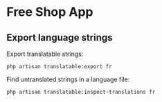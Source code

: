 # Free Shop App


## Export language strings

Export translatable strings:

    php artisan translatable:export fr

Find untranslated strings in a language file:

    php artisan translatable:inspect-translations fr
